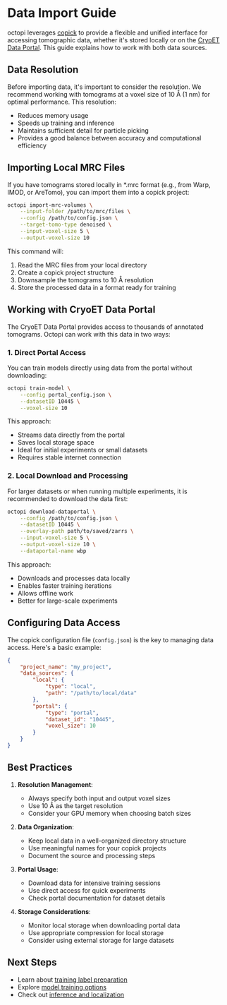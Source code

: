 # Data Import Guide

octopi leverages [copick](https://github.com/copick/copick) to provide a flexible and unified interface for accessing tomographic data, whether it's stored locally or on the [CryoET Data Portal](https://cryoetdataportal.czscience.com). This guide explains how to work with both data sources.

## Data Resolution

Before importing data, it's important to consider the resolution. We recommend working with tomograms at a voxel size of 10 Å (1 nm) for optimal performance. This resolution:
- Reduces memory usage
- Speeds up training and inference
- Maintains sufficient detail for particle picking
- Provides a good balance between accuracy and computational efficiency

## Importing Local MRC Files

If you have tomograms stored locally in *.mrc format (e.g., from Warp, IMOD, or AreTomo), you can import them into a copick project:

```bash
octopi import-mrc-volumes \
    --input-folder /path/to/mrc/files \
    --config /path/to/config.json \
    --target-tomo-type denoised \
    --input-voxel-size 5 \
    --output-voxel-size 10
```

This command will:
1. Read the MRC files from your local directory
2. Create a copick project structure
3. Downsample the tomograms to 10 Å resolution
4. Store the processed data in a format ready for training

## Working with CryoET Data Portal

The CryoET Data Portal provides access to thousands of annotated tomograms. Octopi can work with this data in two ways:

### 1. Direct Portal Access

You can train models directly using data from the portal without downloading:

```bash
octopi train-model \
    --config portal_config.json \
    --datasetID 10445 \
    --voxel-size 10
```

This approach:
- Streams data directly from the portal
- Saves local storage space
- Ideal for initial experiments or small datasets
- Requires stable internet connection

### 2. Local Download and Processing

For larger datasets or when running multiple experiments, it is recommended to download the data first:

```bash
octopi download-dataportal \
    --config /path/to/config.json \
    --datasetID 10445 \
    --overlay-path path/to/saved/zarrs \
    --input-voxel-size 5 \
    --output-voxel-size 10 \
    --dataportal-name wbp
```

This approach:
- Downloads and processes data locally
- Enables faster training iterations
- Allows offline work
- Better for large-scale experiments

## Configuring Data Access

The copick configuration file (`config.json`) is the key to managing data access. Here's a basic example:

```json
{
    "project_name": "my_project",
    "data_sources": {
        "local": {
            "type": "local",
            "path": "/path/to/local/data"
        },
        "portal": {
            "type": "portal",
            "dataset_id": "10445",
            "voxel_size": 10
        }
    }
}
```

## Best Practices

1. **Resolution Management**:
   - Always specify both input and output voxel sizes
   - Use 10 Å as the target resolution
   - Consider your GPU memory when choosing batch sizes

2. **Data Organization**:
   - Keep local data in a well-organized directory structure
   - Use meaningful names for your copick projects
   - Document the source and processing steps

3. **Portal Usage**:
   - Download data for intensive training sessions
   - Use direct access for quick experiments
   - Check portal documentation for dataset details

4. **Storage Considerations**:
   - Monitor local storage when downloading portal data
   - Use appropriate compression for local storage
   - Consider using external storage for large datasets

## Next Steps

- Learn about [training label preparation](../user-guide/training.md)
- Explore [model training options](../user-guide/training.md)
- Check out [inference and localization](../user-guide/inference.md) 